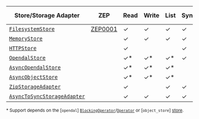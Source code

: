 | Store/Storage Adapter                                                                                           | ZEP                                                    | Read     | Write    | List     | Sync    | Async   | Feature Flag |
| --------------------------------------------------------------------------------------------------------------- | ------------------------------------------------------ | -------- | -------- | -------- | ------- | ------- | ------------ |
| [`FilesystemStore`](crate::storage::store::FilesystemStore)                                                     | [ZEP0001](https://zarr.dev/zeps/accepted/ZEP0001.html) | &check;  | &check;  | &check;  | &check; |         |              |
| [`MemoryStore`](crate::storage::store::MemoryStore)                                                             |                                                        | &check;  | &check;  | &check;  | &check; |         |              |
| [`HTTPStore`](crate::storage::store::HTTPStore)                                                                 |                                                        | &check;  |          |          | &check; |         | http         |
| [`OpendalStore`](crate::storage::store::OpendalStore)                                                           |                                                        | &check;* | &check;* | &check;* | &check; |         | opendal      |
| [`AsyncOpendalStore`](crate::storage::store::AsyncOpendalStore)                                                 |                                                        | &check;* | &check;* | &check;* |         | &check; | opendal      |
| [`AsyncObjectStore`](crate::storage::store::AsyncObjectStore)                                                   |                                                        | &check;* | &check;* | &check;* |         | &check; | object_store |
| [`ZipStorageAdapter`](crate::storage::storage_adapter::zip::ZipStorageAdapter)                                  |                                                        | &check;  |          | &check;  | &check; |         | zip          |
| [`AsyncToSyncStorageAdapter`](crate::storage::storage_adapter::async_to_sync::AsyncToSyncStorageAdapter)        |                                                        | &check;  | &check;  | &check;  | &check; |         | async        |

<sup>\* Support depends on the [`opendal`] [`BlockingOperator`](opendal::BlockingOperator)/[`Operator`](opendal::Operator) or [`object_store`] [store](https://docs.rs/object_store/latest/object_store/index.html#modules).</sup>
